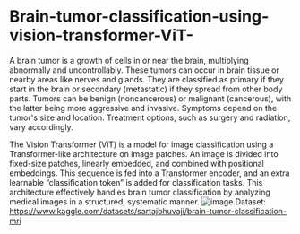 # Brain-tumor-classification-using-vision-transformer-ViT-
A brain tumor is a growth of cells in or near the brain, multiplying abnormally and uncontrollably. These tumors can occur in brain tissue or nearby areas like nerves and glands. They are classified as primary if they start in the brain or secondary (metastatic) if they spread from other body parts. Tumors can be benign (noncancerous) or malignant (cancerous), with the latter being more aggressive and invasive. Symptoms depend on the tumor's size and location. Treatment options, such as surgery and radiation, vary accordingly.

The Vision Transformer (ViT) is a model for image classification using a Transformer-like architecture on image patches. An image is divided into fixed-size patches, linearly embedded, and combined with positional embeddings. This sequence is fed into a Transformer encoder, and an extra learnable “classification token” is added for classification tasks. This architecture effectively handles brain tumor classification by analyzing medical images in a structured, systematic manner.
![image](https://github.com/Priya744/Brain-tumor-classification-using-vision-transformer-ViT-/assets/98945781/a9302af1-e66f-439b-ae96-1ac7f2283d43)
Dataset:
https://www.kaggle.com/datasets/sartajbhuvaji/brain-tumor-classification-mri
